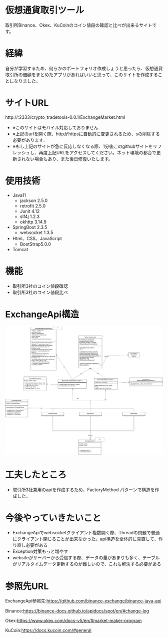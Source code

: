# 仮想通貨取引ツール
取引所Binance、Okex、KuCoinのコイン値段の確認と比べが出来るサイトです。
# 経緯
自分が学習するため、何らかのポートフォリオ作成しょうと思ったら、仮想通貨取引所の価額をまとめたアプリがあればいいと思って、このサイトを作成することになりました。
# サイトURL
http://:2333/crypto_tradetools-0.0.1/ExchangeMarket.html
- ※このサイトはモバイル対応しておりません.
- ※上記のurlを開く際、httpがhttpsに自動的に変更されるため、sの削除する必要があります.
- ※もし上記のサイトが急に反応しなくなる際、1分後このgithubサイトをリフレッシュし、再度上記URLをアクセスしてください。ネット環境の都合で更新されない場合もあり、また後日修復いたします。
# 使用技術
- Java11
  - jackson 2.5.0
  - retrofit 2.5.0
  - Junit 4.12
  - slf4j 1.2.3
  - okhttp 3.14.9
- SpringBoot 2.3.5
  - websocket 1.3.5
- Html、CSS、JavaScript
  - BootStrap5.0.0
- Tomcat

# 機能
- 取引所3社のコイン値段確認
- 取引所3社のコイン値段比べ
# ExchangeApi構造
  ![ExchangeApi構造](https://github.com/RexLittle/crypto_tradetools/blob/main/ExchangeApiClassUml.jpg)
# 工夫したところ
  - 取引所3社兼用のapiを作成するため、FactoryMethod パターンで構造を作成した。

# 今後やっていきたいこと
  - ExchangeApiでwebsocketクライアント複数開く際、Threadの問題で普通にクライアント閉じることが出来なかった。api構造を全体的に見直して、作り直し必要がある
  - Exception対策もっと増やす
  - websiteがサーバーから受信する際、データの量があまりも多く、テーブルがリアルタイムデータ更新するのが難しいので、これも解決する必要がある
# 参照先URL

  ExchangeApi参照先:https://github.com/binance-exchange/binance-java-api
  
  Binance:https://binance-docs.github.io/apidocs/spot/en/#change-log
  
  Okex:https://www.okex.com/docs-v5/en/#market-maker-program
  
  KuCoin:https://docs.kucoin.com/#general
